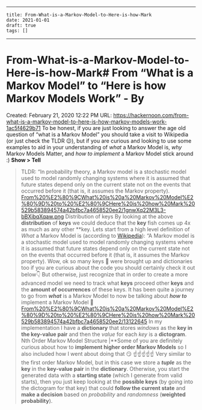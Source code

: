 
---
    title: From-What-is-a-Markov-Model-to-Here-is-how-Mark
    date: 2021-01-01    
    draft: true
    tags: []
---
# From-What-is-a-Markov-Model-to-Here-is-how-Mark# From “What is a Markov Model” to “Here is how Markov Models Work” - By
Created: February 21, 2020 12:22 PM
URL: https://hackernoon.com/from-what-is-a-markov-model-to-here-is-how-markov-models-work-1ac5f4629b71
To be honest, if you are just looking to answer the age old question of “what is a Markov Model” you should take a visit to Wikipedia (or just check the TLDR 😉), but if you are curious and looking to use some examples to aid in your understanding of *what* a Markov Model is, *why* Markov Models Matter, and *how to implement* a Markov Model stick around :) **Show > Tell**
> TLDR: “In probability theory, a Markov model is a stochastic model used to model randomly changing systems where it is assumed that future states depend only on the current state not on the events that occurred before it (that is, it assumes the Markov property).
[From%20%E2%80%9CWhat%20is%20a%20Markov%20Model%E2%80%9D%20to%20%E2%80%9CHere%20is%20how%20Mark%20529b583894574a42bfbc7a4658520ee2/1gnwXq22M3L3-bBXibqXqaw.png](From%20%E2%80%9CWhat%20is%20a%20Markov%20Model%E2%80%9D%20to%20%E2%80%9CHere%20is%20how%20Mark%20529b583894574a42bfbc7a4658520ee2/1gnwXq22M3L3-bBXibqXqaw.png)
Distribution of keys
By looking at the above **distribution** of **keys** we could deduce that the **key** fish comes up 4x as much as any other **key.
Lets start from a high level definition of *What* a Markov Model is (according to [Wikipedia](https://en.wikipedia.org/wiki/Markov_model)):
> “A Markov model is a stochastic model used to model randomly changing systems where it is assumed that future states depend only on the current state not on the events that occurred before it (that is, it assumes the Markov property).
Wow, ok so many keys 🔑 were brought up and dictionaries too if you are curious about the code you should certainly check it out below👇 But otherwise, just recognize that in order to create a more advanced model we need to track what **keys** proceed other **keys** and the **amount of occurrences** of these keys.
It has been quite a journey to go from ***what*** is a Markov Model to now be talking about ***how to*** implement a Markov Model 🌄
[From%20%E2%80%9CWhat%20is%20a%20Markov%20Model%E2%80%9D%20to%20%E2%80%9CHere%20is%20how%20Mark%20529b583894574a42bfbc7a4658520ee2/13122645](From%20%E2%80%9CWhat%20is%20a%20Markov%20Model%E2%80%9D%20to%20%E2%80%9CHere%20is%20how%20Mark%20529b583894574a42bfbc7a4658520ee2/13122645)
In my implementation I have a **dictionary** that stores *windows* as the **key in the key-value pair** and then the *value* for each *key* is a **dictogram**.
Nth Order Markov Model Structure |**Some of you are definitely curious about how to **implement higher order Markov Models** so I also included how I went about doing that 😏
☝️☝️☝️☝️☝️ Very similar to the first order Markov Model, but in this case we store a ***tuple*** as the **key** in the **key-value pair** in the **dictionary**.
Otherwise, you start the generated data with a **starting state** (which I generate from valid starts), then you just keep looking at the **possible keys** (by going into the dictogram for that key) that could **follow the current state** and **make a decision** based on *probability* and *randomness* (**weighted probability**).
